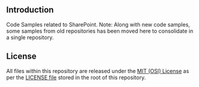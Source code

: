 ## Introduction

Code Samples related to SharePoint.
Note: Along with new code samples, some samples from old repositories has been moved here to consolidate in a single repository.

## License
All files within this repository are released under the [MIT (OSI) License]( https://en.wikipedia.org/wiki/MIT_License) as per the [LICENSE file](/LICENSE) stored in the root of this repository.